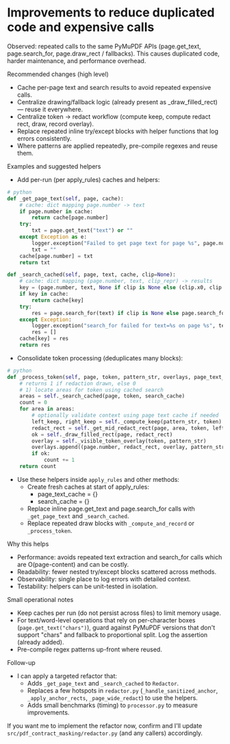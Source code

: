 # Improvements to reduce duplicated code and expensive calls

Observed: repeated calls to the same PyMuPDF APIs (page.get_text, page.search_for, page.draw_rect / fallbacks). This causes duplicated code, harder maintenance, and performance overhead.

Recommended changes (high level)
- Cache per-page text and search results to avoid repeated expensive calls.
- Centralize drawing/fallback logic (already present as _draw_filled_rect) — reuse it everywhere.
- Centralize token -> redact workflow (compute keep, compute redact rect, draw, record overlay).
- Replace repeated inline try/except blocks with helper functions that log errors consistently.
- Where patterns are applied repeatedly, pre-compile regexes and reuse them.

Examples and suggested helpers

- Add per-run (per apply_rules) caches and helpers:
```python
# python
def _get_page_text(self, page, cache):
    # cache: dict mapping page.number -> text
    if page.number in cache:
        return cache[page.number]
    try:
        txt = page.get_text("text") or ""
    except Exception as e:
        logger.exception("Failed to get page text for page %s", page.number)
        txt = ""
    cache[page.number] = txt
    return txt

def _search_cached(self, page, text, cache, clip=None):
    # cache: dict mapping (page.number, text, clip_repr) -> results
    key = (page.number, text, None if clip is None else (clip.x0, clip.y0, clip.x1, clip.y1))
    if key in cache:
        return cache[key]
    try:
        res = page.search_for(text) if clip is None else page.search_for(text, clip=clip)
    except Exception:
        logger.exception("search_for failed for text=%s on page %s", text, page.number)
        res = []
    cache[key] = res
    return res
```

- Consolidate token processing (deduplicates many blocks):
```python
# python
def _process_token(self, page, token, pattern_str, overlays, page_text_cache, search_cache):
    # returns 1 if redaction drawn, else 0
    # 1) locate areas for token using cached search
    areas = self._search_cached(page, token, search_cache)
    count = 0
    for area in areas:
        # optionally validate context using page text cache if needed
        left_keep, right_keep = self._compute_keep(pattern_str, token)
        redact_rect = self._get_mid_redact_rect(page, area, token, left_keep, right_keep)
        ok = self._draw_filled_rect(page, redact_rect)
        overlay = self._visible_token_overlay(token, pattern_str)
        overlays.append((page.number, redact_rect, overlay, pattern_str, token))
        if ok:
            count += 1
    return count
```

- Use these helpers inside `apply_rules` and other methods:
  - Create fresh caches at start of apply_rules:
    - page_text_cache = {}
    - search_cache = {}
  - Replace inline page.get_text and page.search_for calls with `_get_page_text` and `_search_cached`.
  - Replace repeated draw blocks with `_compute_and_record` or `_process_token`.

Why this helps
- Performance: avoids repeated text extraction and search_for calls which are O(page-content) and can be costly.
- Readability: fewer nested try/except blocks scattered across methods.
- Observability: single place to log errors with detailed context.
- Testability: helpers can be unit-tested in isolation.

Small operational notes
- Keep caches per run (do not persist across files) to limit memory usage.
- For text/word-level operations that rely on per-character boxes (`page.get_text("chars")`), guard against PyMuPDF versions that don't support "chars" and fallback to proportional split. Log the assertion (already added).
- Pre-compile regex patterns up-front where reused.

Follow-up
- I can apply a targeted refactor that:
  - Adds `_get_page_text` and `_search_cached` to `Redactor`.
  - Replaces a few hotspots in `redactor.py` (`_handle_sanitized_anchor`, `_apply_anchor_rects`, `_page_wide_redact`) to use the helpers.
  - Adds small benchmarks (timing) to `processor.py` to measure improvements.

If you want me to implement the refactor now, confirm and I'll update `src/pdf_contract_masking/redactor.py` (and any callers) accordingly.